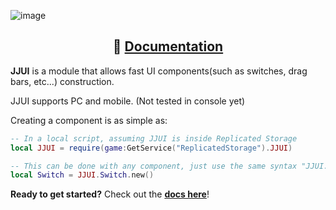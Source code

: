 ![image](https://raw.githubusercontent.com/oc-ob/JJUI/master/.github/images/jjui-banner.png)

<div align="center">
  
 ## 📖 [Documentation](https://oc-ob.github.io/JJUI/)
  
</div>
  
**JJUI** is a module that allows fast UI components(such as switches, drag bars, etc...) construction.

JJUI supports PC and mobile. (Not tested in console yet)

Creating a component is as simple as:
```lua
-- In a local script, assuming JJUI is inside Replicated Storage
local JJUI = require(game:GetService("ReplicatedStorage").JJUI)

-- This can be done with any component, just use the same syntax "JJUI.ComponentName"
local Switch = JJUI.Switch.new()
```

**Ready to get started?** Check out the **[docs here](https://oc-ob.github.io/JJUI/)**!
